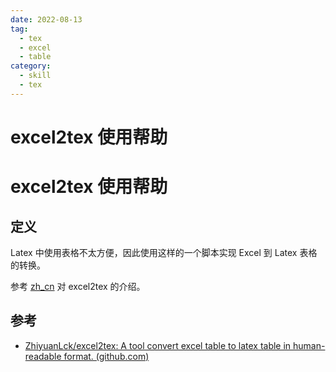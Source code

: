 ```yaml
---
date: 2022-08-13
tag:
  - tex
  - excel
  - table
category:
  - skill
  - tex
---
```


# excel2tex 使用帮助

# excel2tex 使用帮助


## 定义

Latex 中使用表格不太方便，因此使用这样的一个脚本实现 Excel 到 Latex 表格的转换。

参考 [zh_cn](./assets/excel2tex/doc/zh_cn.md) 对 excel2tex 的介绍。

## 参考

- [ZhiyuanLck/excel2tex: A tool convert excel table to latex table in human-readable format. (github.com)](https://github.com/ZhiyuanLck/excel2tex)
